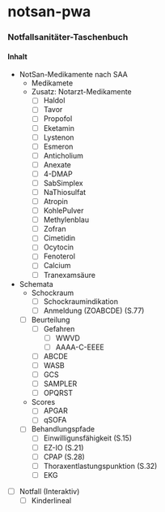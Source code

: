 # notsan-pwa #
### Notfallsanitäter-Taschenbuch ###

#### Inhalt ####
- NotSan-Medikamente nach SAA
    - Medikamete
    - Zusatz: Notarzt-Medikamente
        - [ ] Haldol
        - [ ] Tavor
        - [ ] Propofol
        - [ ] Eketamin
        - [ ] Lystenon
        - [ ] Esmeron
        - [ ] Anticholium
        - [ ] Anexate
        - [ ] 4-DMAP
        - [ ] SabSimplex
        - [ ] NaThiosulfat
        - [ ] Atropin
        - [ ] KohlePulver
        - [ ] Methylenblau
        - [ ] Zofran
        - [ ] Cimetidin
        - [ ] Ocytocin
        - [ ] Fenoterol
        - [ ] Calcium
        - [ ] Tranexamsäure
    
- Schemata
    - Schockraum
        - [ ] Schockraumindikation
        - [ ] Anmeldung (ZOABCDE)   (S.77)
    - [ ] Beurteilung
        - [ ] Gefahren
            - [ ] WWVD
            - [ ] AAAA-C-EEEE
        - [ ] ABCDE
        - [ ] WASB
        - [ ] GCS
        - [ ] SAMPLER
        - [ ] OPQRST
    - Scores
        - [ ] APGAR
        - [ ] qSOFA
    - [ ] Behandlungspfade
        - [ ] Einwilligunsfähigkeit     (S.15)
        - [ ] EZ-IO                     (S.21)
        - [ ] CPAP                      (S.28)
        - [ ] Thoraxentlastungspunktion (S.32)
        - [ ] EKG

- [ ] Notfall (Interaktiv)
    - [ ] Kinderlineal